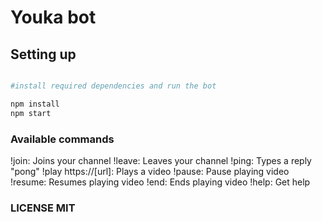 # Youka bot

## Setting up

``` bash

#install required dependencies and run the bot

npm install
npm start

```

### Available commands

!join: Joins your channel
!leave: Leaves your channel
!ping: Types a reply "pong"
!play https://[url]: Plays a video
!pause: Pause playing video
!resume: Resumes playing video
!end: Ends playing video
!help: Get help

### LICENSE MIT